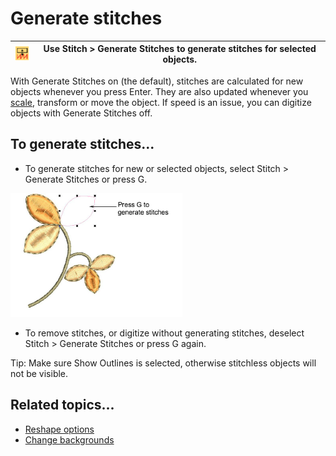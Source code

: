 # Generate stitches

| ![GenerateStitches.png](assets/GenerateStitches.png) | Use Stitch > Generate Stitches to generate stitches for selected objects. |
| ---------------------------------------------------- | ------------------------------------------------------------------------- |

With Generate Stitches on (the default), stitches are calculated for new objects whenever you press Enter. They are also updated whenever you [scale](../../glossary/glossary), transform or move the object. If speed is an issue, you can digitize objects with Generate Stitches off.

## To generate stitches...

- To generate stitches for new or selected objects, select Stitch > Generate Stitches or press G.

![GenerateStitches00024.png](assets/GenerateStitches00024.png)

- To remove stitches, or digitize without generating stitches, deselect Stitch > Generate Stitches or press G again.

Tip: Make sure Show Outlines is selected, otherwise stitchless objects will not be visible.

## Related topics...

- [Reshape options](../../Setup/settings/Reshape_options)
- [Change backgrounds](../../Basics/view/Change_backgrounds)
